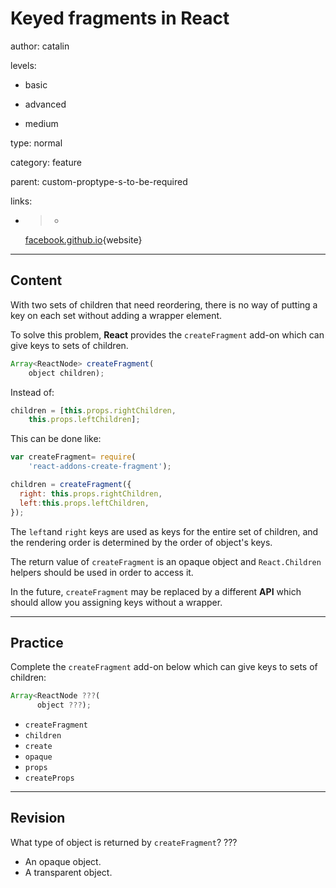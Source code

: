 # Keyed fragments in **React**
author: catalin

levels:

  - basic

  - advanced

  - medium

type: normal

category: feature

parent: custom-proptype-s-to-be-required

links:

  - >-
    [facebook.github.io](https://facebook.github.io/react/docs/create-fragment.html){website}

---
## Content

With two sets of children that need reordering, there is no way of putting a key on each set without adding a wrapper element.

To solve this problem, **React** provides the `createFragment` add-on which can give keys to sets of children.

```javascript
Array<ReactNode> createFragment(
    object children);

```

Instead of:
```javascript
children = [this.props.rightChildren,
    this.props.leftChildren];
```
This can be done like:
```javascript
var createFragment= require(
    'react-addons-create-fragment');

children = createFragment({
  right: this.props.rightChildren,
  left:this.props.leftChildren,
});
```

The `left`and `right` keys are used as keys for the entire set of children, and the rendering order is determined by the order of object's keys.

The return value of `createFragment`  is an opaque object and `React.Children` helpers should be used in order to access it.

In the future, `createFragment` may be replaced by a different **API** which should allow you assigning keys without a wrapper.

---
## Practice

Complete the `createFragment` add-on below which can give keys to sets of children:

```javascript
Array<ReactNode ???(
      object ???);
```

* `createFragment`
* `children`
* `create`
* `opaque`
* `props`
* `createProps`

---
## Revision

What type of object is returned by `createFragment`? ???

* An opaque object.
* A transparent object.
